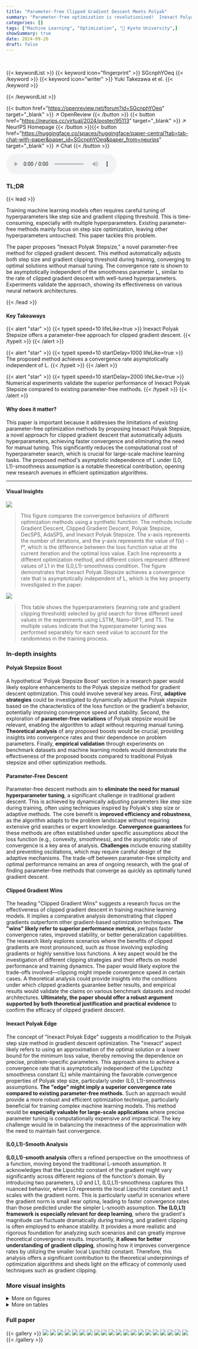 ```yaml
---
title: "Parameter-free Clipped Gradient Descent Meets Polyak"
summary: "Parameter-free optimization is revolutionized!  Inexact Polyak Stepsize achieves the same convergence rate as clipped gradient descent but without any hyperparameter tuning, saving time and computatio..."
categories: []
tags: ["Machine Learning", "Optimization", "🏢 Kyoto University",]
showSummary: true
date: 2024-09-26
draft: false
---
```


<br>

{{< keywordList >}}
{{< keyword icon="fingerprint" >}} SGcnphYOeq {{< /keyword >}}
{{< keyword icon="writer" >}} Yuki Takezawa et el. {{< /keyword >}}
 
{{< /keywordList >}}

{{< button href="https://openreview.net/forum?id=SGcnphYOeq" target="_blank" >}}
↗ OpenReview
{{< /button >}}
{{< button href="https://neurips.cc/virtual/2024/poster/95113" target="_blank" >}}
↗ NeurIPS Homepage
{{< /button >}}{{< button href="https://huggingface.co/spaces/huggingface/paper-central?tab=tab-chat-with-paper&paper_id=SGcnphYOeq&paper_from=neurips" target="_blank" >}}
↗ Chat
{{< /button >}}



<audio controls>
    <source src="https://ai-paper-reviewer.com/SGcnphYOeq/podcast.wav" type="audio/wav">
    Your browser does not support the audio element.
</audio>


### TL;DR


{{< lead >}}

Training machine learning models often requires careful tuning of hyperparameters like step size and gradient clipping threshold.  This is time-consuming, especially with multiple hyperparameters. Existing parameter-free methods mainly focus on step size optimization, leaving other hyperparameters untouched. This paper tackles this problem.

The paper proposes "Inexact Polyak Stepsize," a novel parameter-free method for clipped gradient descent.  This method automatically adjusts both step size and gradient clipping threshold during training, converging to optimal solutions without manual tuning.  The convergence rate is shown to be asymptotically independent of the smoothness parameter L, similar to the rate of clipped gradient descent with well-tuned hyperparameters. Experiments validate the approach, showing its effectiveness on various neural network architectures.

{{< /lead >}}


#### Key Takeaways

{{< alert "star" >}}
{{< typeit speed=10 lifeLike=true >}} Inexact Polyak Stepsize offers a parameter-free approach for clipped gradient descent. {{< /typeit >}}
{{< /alert >}}

{{< alert "star" >}}
{{< typeit speed=10 startDelay=1000 lifeLike=true >}} The proposed method achieves a convergence rate asymptotically independent of L. {{< /typeit >}}
{{< /alert >}}

{{< alert "star" >}}
{{< typeit speed=10 startDelay=2000 lifeLike=true >}} Numerical experiments validate the superior performance of Inexact Polyak Stepsize compared to existing parameter-free methods. {{< /typeit >}}
{{< /alert >}}

#### Why does it matter?
This paper is important because it addresses the limitations of existing parameter-free optimization methods by proposing Inexact Polyak Stepsize, a novel approach for clipped gradient descent that automatically adjusts hyperparameters, achieving faster convergence and eliminating the need for manual tuning.  This significantly reduces the computational cost of hyperparameter search, which is crucial for large-scale machine learning tasks. The proposed method's asymptotic independence of L under (L0, L1)-smoothness assumption is a notable theoretical contribution, opening new research avenues in efficient optimization algorithms.

------
#### Visual Insights



![](https://ai-paper-reviewer.com/SGcnphYOeq/figures_7_1.jpg)

> This figure compares the convergence behaviors of different optimization methods using a synthetic function. The methods include Gradient Descent, Clipped Gradient Descent, Polyak Stepsize, DecSPS, AdaSPS, and Inexact Polyak Stepsize.  The x-axis represents the number of iterations, and the y-axis represents the value of f(x) - f*, which is the difference between the loss function value at the current iteration and the optimal loss value. Each line represents a different optimization method, and different colors represent different values of L1 in the (L0,L1)-smoothness condition. The figure demonstrates that Inexact Polyak Stepsize achieves a convergence rate that is asymptotically independent of L, which is the key property investigated in the paper.





![](https://ai-paper-reviewer.com/SGcnphYOeq/tables_4_1.jpg)

> This table shows the hyperparameters (learning rate and gradient clipping threshold) selected by grid search for three different seed values in the experiments using LSTM, Nano-GPT, and T5.  The multiple values indicate that the hyperparameter tuning was performed separately for each seed value to account for the randomness in the training process.





### In-depth insights


#### Polyak Stepsize Boost
A hypothetical 'Polyak Stepsize Boost' section in a research paper would likely explore enhancements to the Polyak stepsize method for gradient descent optimization.  This could involve several key areas. First, **adaptive strategies** could be investigated to dynamically adjust the Polyak stepsize based on the characteristics of the loss function or the gradient's behavior, potentially improving convergence speed and stability. Second, the exploration of **parameter-free variations** of Polyak stepsize would be relevant, enabling the algorithm to adapt without requiring manual tuning.  **Theoretical analysis** of any proposed boosts would be crucial, providing insights into convergence rates and their dependence on problem parameters.  Finally, **empirical validation** through experiments on benchmark datasets and machine learning models would demonstrate the effectiveness of the proposed boosts compared to traditional Polyak stepsize and other optimization methods.

#### Parameter-Free Descent
Parameter-free descent methods aim to **eliminate the need for manual hyperparameter tuning**, a significant challenge in traditional gradient descent.  This is achieved by dynamically adjusting parameters like step size during training, often using techniques inspired by Polyak's step size or adaptive methods.  The core benefit is **improved efficiency and robustness**, as the algorithm adapts to the problem landscape without requiring extensive grid searches or expert knowledge.  **Convergence guarantees** for these methods are often established under specific assumptions about the loss function (e.g., convexity, smoothness), and the asymptotic rate of convergence is a key area of analysis.  **Challenges** include ensuring stability and preventing oscillations, which may require careful design of the adaptive mechanisms.  The trade-off between parameter-free simplicity and optimal performance remains an area of ongoing research, with the goal of finding parameter-free methods that converge as quickly as optimally tuned gradient descent.

#### Clipped Gradient Wins
The heading "Clipped Gradient Wins" suggests a research focus on the effectiveness of clipped gradient descent in training machine learning models.  It implies a comparative analysis demonstrating that clipped gradients outperform other gradient-based optimization techniques. **The "wins" likely refer to superior performance metrics**, perhaps faster convergence rates, improved stability, or better generalization capabilities. The research likely explores scenarios where the benefits of clipped gradients are most pronounced, such as those involving exploding gradients or highly sensitive loss functions.  A key aspect would be the investigation of different clipping strategies and their effects on model performance and training dynamics.  The paper would likely explore the trade-offs involved—clipping might impede convergence speed in certain cases.  A theoretical analysis could provide insights into the conditions under which clipped gradients guarantee better results, and empirical results would validate the claims on various benchmark datasets and model architectures.  **Ultimately, the paper should offer a robust argument supported by both theoretical justification and practical evidence** to confirm the efficacy of clipped gradient descent.

#### Inexact Polyak Edge
The concept of "Inexact Polyak Edge" suggests a modification to the Polyak step size method in gradient descent optimization.  The "inexact" aspect likely refers to using an approximation of the optimal solution or a lower bound for the minimum loss value, thereby removing the dependence on precise, problem-specific parameters. This approach aims to achieve a convergence rate that is asymptotically independent of the Lipschitz smoothness constant (L) while maintaining the favorable convergence properties of Polyak step size, particularly under (L0, L1)-smoothness assumptions.  **The "edge" might imply a superior convergence rate compared to existing parameter-free methods.**  Such an approach would provide a more robust and efficient optimization technique, particularly beneficial for training complex machine learning models. This method would be **especially valuable for large-scale applications** where precise parameter tuning is computationally expensive and impractical.  The key challenge would lie in balancing the inexactness of the approximation with the need to maintain fast convergence. 

#### (L0,L1)-Smooth Analysis
**(L0,L1)-smooth analysis** offers a refined perspective on the smoothness of a function, moving beyond the traditional L-smooth assumption.  It acknowledges that the Lipschitz constant of the gradient might vary significantly across different regions of the function's domain.  By introducing two parameters, L0 and L1, (L0,L1)-smoothness captures this nuanced behavior, where L0 represents the local Lipschitz constant and L1 scales with the gradient norm.  This is particularly useful in scenarios where the gradient norm is small near optima, leading to faster convergence rates than those predicted under the simpler L-smooth assumption. **The (L0,L1) framework is especially relevant for deep learning**, where the gradient's magnitude can fluctuate dramatically during training, and gradient clipping is often employed to enhance stability.  It provides a more realistic and rigorous foundation for analyzing such scenarios and can greatly improve theoretical convergence results. Importantly, **it allows for better understanding of gradient clipping**, showing how it improves convergence rates by utilizing the smaller local Lipschitz constant. Therefore, this analysis offers a significant contribution to the theoretical underpinnings of optimization algorithms and sheds light on the efficacy of commonly used techniques such as gradient clipping.


### More visual insights

<details>
<summary>More on figures
</summary>


![](https://ai-paper-reviewer.com/SGcnphYOeq/figures_7_2.jpg)

> This figure displays the final test loss achieved by several different optimization methods across three neural network architectures: LSTM, Nano-GPT, and T5.  Each method was tested with a range of step sizes. For T5, DecSPS and AdaSPS results were excluded due to significantly higher test loss than other methods; results for SGD were also excluded in cases where the loss reached NaN or infinity.  The figure helps to compare the performance of various algorithms under different hyperparameter choices and highlights the impact of hyperparameters on the final model performance.


![](https://ai-paper-reviewer.com/SGcnphYOeq/figures_8_1.jpg)

> This figure compares the convergence behaviors of different optimization methods using a synthetic function.  The x-axis represents the number of iterations, and the y-axis represents the loss function value. The methods being compared include Gradient Descent, Clipped Gradient Descent, Polyak Stepsize, DecSPS, AdaSPS, and Inexact Polyak Stepsize.  The figure demonstrates that Inexact Polyak Stepsize is less sensitive to the hyperparameter L1 compared to other methods.


![](https://ai-paper-reviewer.com/SGcnphYOeq/figures_17_1.jpg)

> The figure shows the convergence behaviors of various methods on a synthetic function. The methods compared include gradient descent, clipped gradient descent, Polyak stepsize, DecSPS, AdaSPS, and Inexact Polyak Stepsize. The x-axis represents the number of iterations, and the y-axis represents the difference between the loss function value and the optimal value. The figure demonstrates that the convergence rates of Polyak stepsize, DecSPS, and AdaSPS degrade as L1 increases. In contrast, the convergence behavior of Inexact Polyak Stepsize does not depend on L1, which is consistent with Theorem 5.  Inexact Polyak Stepsize successfully inherits the favorable properties of Polyak Stepsize under (L0,L1)-smoothness.


![](https://ai-paper-reviewer.com/SGcnphYOeq/figures_18_1.jpg)

> This figure shows the training and test loss curves for the Nano-GPT model trained with different numbers of iterations (T=2500 and T=7500).  It compares the performance of various optimization methods, including Clipped SGD, SGD, DoG, AdaSPS, DecSPS, and the proposed Inexact Polyak Stepsize. The plot helps to visualize how the different algorithms converge (or fail to converge) to a solution over time, especially highlighting the effects of the number of iterations on the convergence behavior and the relative performance of Inexact Polyak Stepsize.


</details>




<details>
<summary>More on tables
</summary>


![](https://ai-paper-reviewer.com/SGcnphYOeq/tables_5_1.jpg)
> This table summarizes the convergence rates of three parameter-free methods (DecSPS, AdaSPS, and Inexact Polyak Stepsize) based on the Polyak stepsize.  It shows the convergence rate achieved by each method under different assumptions (L-smoothness for DecSPS and AdaSPS, and (L0, L1)-smoothness for Inexact Polyak Stepsize) about the loss function.  The convergence rates are expressed in terms of the number of iterations (T), the smoothness parameters (L, L0, L1), and the distance to the optimum (D<sub>T</sub>, ||x<sub>0</sub> - x*||).  Note that the convergence rate of Inexact Polyak Stepsize is asymptotically independent of L under (L0, L1)-smoothness, a key advantage highlighted in the paper.

![](https://ai-paper-reviewer.com/SGcnphYOeq/tables_16_1.jpg)
> This table shows the range of hyperparameters used for the clipped gradient descent experiments in the paper.  The hyperparameters that were tuned are the learning rate and the gradient clipping threshold.  The learning rate was varied over several orders of magnitude, while the gradient clipping threshold was tested with various fixed values and also the case where no clipping was applied (infinity).

![](https://ai-paper-reviewer.com/SGcnphYOeq/tables_16_2.jpg)
> This table presents the hyperparameters selected through grid search for both gradient descent and clipped gradient descent methods.  The hyperparameters considered were the learning rate and the gradient clipping threshold (for the clipped gradient descent).  Four different values for L1 (a parameter related to the smoothness of the loss function) were tested: 1, 10, 100, and 1000. The learning rates and clipping thresholds shown in the table were chosen as optimal during the experiment for each of the values of L1.

![](https://ai-paper-reviewer.com/SGcnphYOeq/tables_16_3.jpg)
> This table displays the hyperparameter settings used for training the LSTM model.  It shows the range of learning rates explored, the gradient clipping thresholds tested, and the batch size used during training.  These settings were used in a grid search to find optimal hyperparameters for the LSTM model.

![](https://ai-paper-reviewer.com/SGcnphYOeq/tables_16_4.jpg)
> This table presents the hyperparameter settings used for gradient descent and clipped gradient descent experiments in the paper. Three values are given for each hyperparameter, representing the settings used with three different random seeds.  The table is broken down by model (LSTM, Nano-GPT, T5) and shows the learning rate used for both gradient descent and clipped gradient descent, as well as the gradient clipping threshold used for the clipped gradient descent method.

</details>




### Full paper

{{< gallery >}}
<img src="https://ai-paper-reviewer.com/SGcnphYOeq/1.png" class="grid-w50 md:grid-w33 xl:grid-w25" />
<img src="https://ai-paper-reviewer.com/SGcnphYOeq/2.png" class="grid-w50 md:grid-w33 xl:grid-w25" />
<img src="https://ai-paper-reviewer.com/SGcnphYOeq/3.png" class="grid-w50 md:grid-w33 xl:grid-w25" />
<img src="https://ai-paper-reviewer.com/SGcnphYOeq/4.png" class="grid-w50 md:grid-w33 xl:grid-w25" />
<img src="https://ai-paper-reviewer.com/SGcnphYOeq/5.png" class="grid-w50 md:grid-w33 xl:grid-w25" />
<img src="https://ai-paper-reviewer.com/SGcnphYOeq/6.png" class="grid-w50 md:grid-w33 xl:grid-w25" />
<img src="https://ai-paper-reviewer.com/SGcnphYOeq/7.png" class="grid-w50 md:grid-w33 xl:grid-w25" />
<img src="https://ai-paper-reviewer.com/SGcnphYOeq/8.png" class="grid-w50 md:grid-w33 xl:grid-w25" />
<img src="https://ai-paper-reviewer.com/SGcnphYOeq/9.png" class="grid-w50 md:grid-w33 xl:grid-w25" />
<img src="https://ai-paper-reviewer.com/SGcnphYOeq/10.png" class="grid-w50 md:grid-w33 xl:grid-w25" />
<img src="https://ai-paper-reviewer.com/SGcnphYOeq/11.png" class="grid-w50 md:grid-w33 xl:grid-w25" />
<img src="https://ai-paper-reviewer.com/SGcnphYOeq/12.png" class="grid-w50 md:grid-w33 xl:grid-w25" />
<img src="https://ai-paper-reviewer.com/SGcnphYOeq/13.png" class="grid-w50 md:grid-w33 xl:grid-w25" />
<img src="https://ai-paper-reviewer.com/SGcnphYOeq/14.png" class="grid-w50 md:grid-w33 xl:grid-w25" />
<img src="https://ai-paper-reviewer.com/SGcnphYOeq/15.png" class="grid-w50 md:grid-w33 xl:grid-w25" />
<img src="https://ai-paper-reviewer.com/SGcnphYOeq/16.png" class="grid-w50 md:grid-w33 xl:grid-w25" />
<img src="https://ai-paper-reviewer.com/SGcnphYOeq/17.png" class="grid-w50 md:grid-w33 xl:grid-w25" />
<img src="https://ai-paper-reviewer.com/SGcnphYOeq/18.png" class="grid-w50 md:grid-w33 xl:grid-w25" />
<img src="https://ai-paper-reviewer.com/SGcnphYOeq/19.png" class="grid-w50 md:grid-w33 xl:grid-w25" />
<img src="https://ai-paper-reviewer.com/SGcnphYOeq/20.png" class="grid-w50 md:grid-w33 xl:grid-w25" />
{{< /gallery >}}